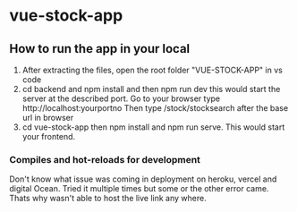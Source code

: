 # vue-stock-app

## How to run the app in your local

1. After extracting the files, open the root folder "VUE-STOCK-APP" in vs code
2. cd backend and npm install and then npm run dev this would
   start the server at the described port.
   Go to your browser type http://localhost:yourportno
   Then type /stock/stocksearch after the base url in browser
3. cd vue-stock-app then npm install and npm run serve. This would start your frontend.

### Compiles and hot-reloads for development

Don't know what issue was coming in deployment on heroku, vercel and digital Ocean. Tried it 
multiple times but some or the other error came. Thats why wasn't able to host the live link any where.

